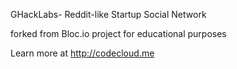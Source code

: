GHackLabs- Reddit-like Startup Social Network

forked from Bloc.io project for educational purposes

Learn more at http://codecloud.me